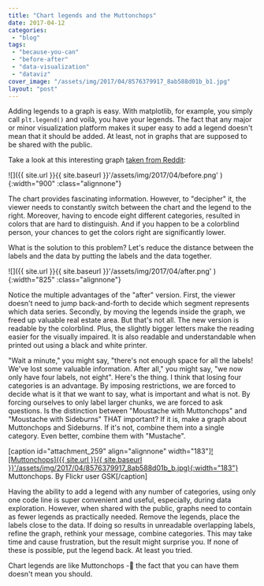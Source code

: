 ```yaml
---
title: "Chart legends and the Muttonchops"
date: 2017-04-12
categories: 
 - "blog"
tags: 
 - "because-you-can"
 - "before-after"
 - "data-visualization"
 - "dataviz"
cover_image: "/assets/img/2017/04/8576379917_8ab588d01b_b1.jpg"
layout: "post"
---
```


Adding legends to a graph is easy. With matplotlib, for example, you simply call `plt.legend()` and voilà, you have your legends. The fact that any major or minor visualization platform makes it super easy to add a legend doesn't mean that it should be added. At least, not in graphs that are supposed to be shared with the public.

Take a look at this interesting graph [taken from Reddit](https://www.reddit.com/r/dataisbeautiful/comments/64q73v/university_graduate_facial_hair_styles_18982008_oc/):

![]({{ site.url }}{{ site.baseurl }}'/assets/img/2017/04/before.png' ){:width="900" :class="alignnone"}

The chart provides fascinating information. However, to "decipher" it, the viewer needs to constantly switch between the chart and the legend to the right. Moreover, having to encode eight different categories, resulted in colors that are hard to distinguish. And if you happen to be a colorblind person, your chances to get the colors right are significantly lower.

What is the solution to this problem? Let's reduce the distance between the labels and the data by putting the labels and the data together.

![]({{ site.url }}{{ site.baseurl }}'/assets/img/2017/04/after.png' ){:width="825" :class="alignnone"}

Notice the multiple advantages of the "after" version. First, the viewer doesn't need to jump back-and-forth to decide which segment represents which data series. Secondly, by moving the legends inside the graph, we freed up valuable real estate area. But that's not all. The new version is readable by the colorblind. Plus, the slightly bigger letters make the reading easier for the visually impaired. It is also readable and understandable when printed out using a black and white printer.

"Wait a minute," you might say, "there's not enough space for all the labels! We've lost some valuable information. After all," you might say, "we now only have four labels, not eight". Here's the thing. I think that losing four categories is an advantage. By imposing restrictions, we are forced to decide what is it that we want to say, what is important and what is not. By forcing ourselves to only label larger chunks, we are forced to ask questions. Is the distinction between "Moustache with Muttonchops" and "Moustache with Sideburns" THAT important? If it is, make a graph about Muttonchops and Sideburns. If it's not, combine them into a single category. Even better, combine them with "Mustache".

[caption id="attachment_259" align="alignnone" width="183"][![Muttonchops]({{ site.url }}{{ site.baseurl }}'/assets/img/2017/04/8576379917_8ab588d01b_b.jpg){:width="183"}](https://www.flickr.com/photos/gsofv/8576379917/in/photolist-9qcbxo-cDxJrY-PktGYU-e8yEfU-5bW1SS-4aLxe2-e3icus-5XiuZx-rHN44-rh6XsC-52an6i-e5foRg-e4SbXg-6v1brY-eNGhP-4XNFhQ-e56Eax-8fpvHz-8yDCnr-8yDHbc-7dxt2z-aYymQt-CSpN2-PadpDb-u1yv7G-s5jjhj-q1jrQK-7Qp17z-6dciyG-95LkDX-aAj297-5crDf-5ysokM-6nzH8a-5pxNM-65yiPQ-4VwED5-6NCm7X-dTEihs-66wTGJ-6FLQft-kTEC1-76m2xt-u22one-NmEr1c-tevK1r-tJi2GA-rG5nPp-7sYQxq-rHFak' ) Muttonchops. By Flickr user GSK[/caption]

Having the ability to add a legend with any number of categories, using only one code line is super convenient and useful, especially, during data exploration. However, when shared with the public, graphs need to contain as fewer legends as practically needed. Remove the legends, place the labels close to the data. If doing so results in unreadable overlapping labels, refine the graph, rethink your message, combine categories. This may take time and cause frustration, but the result might surprise you. If none of these is possible, put the legend back. At least you tried.

Chart legends are like Muttonchops - the fact that you can have them doesn't mean you should.

